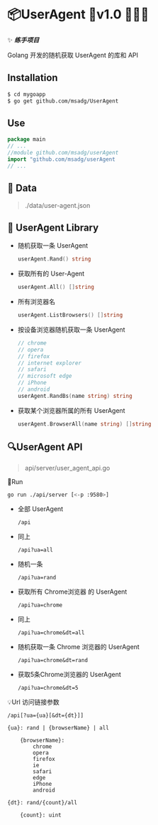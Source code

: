 # :package:UserAgent :bookmark:v1.0 :tada::tada::tada:

✨ ___练手项目___

Golang 开发的随机获取 UserAgent 的库和 API

## Installation

``` sh
$ cd mygoapp
$ go get github.com/msadg/UserAgent
```

## Use

``` go
package main
// ...
//module github.com/msadg/userAgent
import "github.com/msadg/userAgent
// ...
```

## :memo: Data

> ./data/user-agent.json

## :wrench: UserAgent Library

* 随机获取一条 UserAgent

    ``` go
    userAgent.Rand() string
    ```

* 获取所有的 User-Agent

    ``` go
    userAgent.All() []string
    ```

* 所有浏览器名

    ``` go
    userAgent.ListBrowsers() []string
    ```

* 按设备浏览器随机获取一条 UserAgent

    ``` go
    // chrome
    // opera
    // firefox
    // internet explorer
    // safari
    // microsoft edge
    // iPhone
    // android
    userAgent.RandBs(name string) string
    ```

* 获取某个浏览器所属的所有 UserAgent

    ``` go
    userAgent.BrowserAll(name string) []string
    ```

## :mag:UserAgent API

> api/server/user_agent_api.go

:rocket:Run

``` sh
go run ./api/server [<-p :9580>]
```

* 全部 UserAgent

    ``` url
    /api
    ```

* 同上

    ``` url
    /api?ua=all
    ```

* 随机一条

    ``` url
    /api?ua=rand
    ```

* 获取所有 Chrome浏览器 的 UserAgent

    ``` url
    /api?ua=chrome
    ```

* 同上

    ``` url
    /api?ua=chrome&dt=all
    ```

* 随机获取一条 Chrome 浏览器的 UserAgent

    ``` url
    /api?ua=chrome&dt=rand
    ```

* 获取5条Chrome浏览器的 UserAgent

    ``` url
    /api?ua=chrome&dt=5
    ```

:bulb:Url 访问链接参数

``` text
/api[?ua={ua}[&dt={dt}]]

{ua}: rand | {browserName} | all

    {browserName}: 
        chrome
        opera
        firefox
        ie
        safari
        edge
        iPhone
        android

{dt}: rand/{count}/all

    {count}: uint
```
